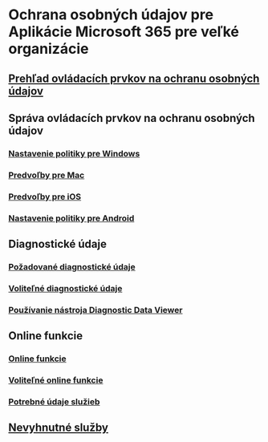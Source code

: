 # Ochrana osobných údajov pre Aplikácie Microsoft 365 pre veľké organizácie

## [Prehľad ovládacích prvkov na ochranu osobných údajov](overview-privacy-controls.md)

## Správa ovládacích prvkov na ochranu osobných údajov
### [Nastavenie politiky pre Windows](manage-privacy-controls.md)
### [Predvoľby pre Mac](mac-privacy-preferences.md)
### [Predvoľby pre iOS](ios-privacy-preferences.md)
### [Nastavenie politiky pre Android](android-privacy-controls.md)

## Diagnostické údaje
### [Požadované diagnostické údaje](required-diagnostic-data.md)
### [Voliteľné diagnostické údaje](optional-diagnostic-data.md)
### [Používanie nástroja Diagnostic Data Viewer](https://support.office.com/article/cf761ce9-d805-4c60-a339-4e07f3182855)

## Online funkcie
### [Online funkcie](connected-experiences.md)
### [Voliteľné online funkcie](optional-connected-experiences.md)
### [Potrebné údaje služieb](required-service-data.md)

## [Nevyhnutné služby](essential-services.md)